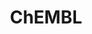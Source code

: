 ---
layout: default
bigquery: https://console.cloud.google.com/bigquery?p=patents-public-data&d=ebi_chembl&page=dataset
citation: '"The ChEMBL database in 2017." Anna Gaulton, Anne Hersey, Michał Nowotka,
  A Patrícia Bento, Jon Chambers, David Mendez, Prudence Mutowo, Francis Atkinson,
  Louisa J Bellis, Elena Cibrián-Uhalte, Mark Davies, Nathan Dedman, Anneli Karlsson,
  María Paula Magariños, John P Overington, George Papadatos, Ines Smit, Andrew R
  Leach Nucleic acids Research (2017) 45 (Database Issue), D945-D954'
contributors: European Bioinformatics Institute
cost: None
description: ChEMBL Data is a manually curated database of small molecules used in
  drug discovery, including information about existing patented drugs.
documentation: 'schema: https://www.ebi.ac.uk/chembl/db_schema


  '
last_edit: Mon, 04 Apr 2022 19:07:30 GMT
location: https://console.cloud.google.com/marketplace/product/google_patents_public_datasets/chembl
maintained_by: EMBL-EBI, an outstation of European Molecular Biology Laboratory
related_publications: '

  ChEMBL: towards direct deposition of bioassay data.


  Mendez D, Gaulton A, Bento AP, Chambers J, De Veij M, Félix E, Magariños MP, Mosquera
  JF, Mutowo P, Nowotka M, Gordillo-Marañón M, Hunter F, Junco L, Mugumbate G, Rodriguez-Lopez
  M, Atkinson F, Bosc N, Radoux CJ, Segura-Cabrera A, Hersey A, Leach AR.


  — Nucleic Acids Res. 2019; 47(D1):D930-D940. doi: 10.1093/nar/gky1075

  '
schema_fields: '[''withdrawn_flag'', ''target_type'', ''disease_efficacy'', ''hrac_class_id'',
  ''withdrawn_class'', ''mc_tax_id'', ''indref_id'', ''warning_type'', ''bao_format'',
  ''alert_set_id'', ''rtb'', ''first_page'', ''title'', ''heavy_atoms'', ''ddd_units'',
  ''co_stem_id'', ''published_relation'', ''chembl_id'', ''ddd_admr'', ''inorganic_flag'',
  ''year'', ''confidence_score'', ''targcomp_id'', ''relationship_type'', ''entity_type'',
  ''molecule_type'', ''published_value'', ''stem_class'', ''standard_upper_value'',
  ''irac_code'', ''related_tid'', ''idx'', ''curation_comment'', ''mc_target_name'',
  ''species_group_flag'', ''ddd_value'', ''polymer_flag'', ''dosage_form'', ''qudt_units'',
  ''smid'', ''actsm_id'', ''l7'', ''mol_atc_id'', ''enzyme_name'', ''metref_id'',
  ''cell_name'', ''ddd_comment'', ''ad_type'', ''max_phase'', ''l4'', ''substrate_record_id'',
  ''comp_class_id'', ''active_ingredient'', ''mol_hrac_id'', ''site_id'', ''parenteral'',
  ''organism'', ''mc_target_accession'', ''src_compound_id'', ''ref_url'', ''ref_type'',
  ''cidx'', ''who_extra'', ''level1_description'', ''met_conversion'', ''binding_site_comment'',
  ''structure_type'', ''level1'', ''ass_cls_map_id'', ''strength'', ''stem'', ''priority'',
  ''as_id'', ''homologue'', ''tid_fixed'', ''comments'', ''country'', ''uo_units'',
  ''assay_cell_type'', ''component_synonym'', ''first_in_class'', ''warning_country'',
  ''cell_source_tissue'', ''mutation'', ''description'', ''biocomp_id'', ''standard_flag'',
  ''therapeutic_flag'', ''withdrawn_country'', ''authors'', ''tissue_id'', ''rgid'',
  ''pathway_key'', ''potential_duplicate'', ''bto_id'', ''last_active'', ''warnref_id'',
  ''hba'', ''component_type'', ''annotation'', ''normal_range_max'', ''tbl'', ''alert_id'',
  ''cellosaurus_id'', ''targrel_id'', ''molsyn_id'', ''confidence'', ''l6'', ''data_validity_comment'',
  ''tid'', ''source_domain_id'', ''metabolite_record_id'', ''updated_by'', ''mesh_id'',
  ''protclasssyn_id'', ''ro3_pass'', ''aromatic_rings'', ''clo_id'', ''helm_notation'',
  ''level3_description'', ''relation'', ''toid'', ''src_id'', ''label'', ''l8'', ''sequence_md5sum'',
  ''level5'', ''oc_id'', ''cpd_str_alert_id'', ''hba_lipinski'', ''compound_key'',
  ''cl_lincs_id'', ''prediction_method'', ''definition'', ''isoform'', ''standard_inchi_key'',
  ''nda_type'', ''pchembl_value'', ''cell_id'', ''db_version'', ''drugind_id'', ''usan_year'',
  ''drug_record_id'', ''go_id'', ''caloha_id'', ''efo_id'', ''syn_type'', ''smarts'',
  ''active_molregno'', ''chebi_par_id'', ''submission_date'', ''accession'', ''hbd'',
  ''text_value'', ''published_units'', ''full_mwt'', ''relationship'', ''warning_class'',
  ''target_mapping'', ''parent_id'', ''compd_id'', ''usan_stem_definition'', ''path'',
  ''alert_name'', ''job_id'', ''short_name'', ''relationship_desc'', ''type'', ''curated_by'',
  ''acd_most_bpka'', ''warning_description'', ''met_comment'', ''ddd_id'', ''trade_name'',
  ''standard_inchi'', ''creation_date'', ''assay_strain'', ''upper_value'', ''last_page'',
  ''topical'', ''bei'', ''uberon_id'', ''mol_irac_id'', ''max_phase_for_ind'', ''activity_count'',
  ''sei'', ''activity_id'', ''pref_name'', ''set_name'', ''synonyms'', ''publication_number'',
  ''level2'', ''standard_text_value'', ''warning_id'', ''warning_year'', ''major_class'',
  ''mesh_heading'', ''canonical_smiles'', ''mechanism_of_action'', ''mc_target_type'',
  ''route'', ''assay_tax_id'', ''alogp'', ''variant_id'', ''acd_logp'', ''mol_frac_id'',
  ''prodrug'', ''parent_type'', ''parameter_value'', ''frac_code'', ''start_position'',
  ''assay_id'', ''l1'', ''molecular_species'', ''component_id'', ''direct_interaction'',
  ''domain_id'', ''pathway_id'', ''predbind_id'', ''class_type'', ''sitecomp_id'',
  ''delist_flag'', ''standard_type'', ''protein_class_desc'', ''approval_date'', ''bao_endpoint'',
  ''end_position'', ''parent_molregno'', ''normal_range_min'', ''chirality'', ''domain_description'',
  ''availability_type'', ''action_type'', ''withdrawn_year'', ''assay_type'', ''status'',
  ''result_flag'', ''company'', ''assay_category'', ''standard_value'', ''lle'', ''oral'',
  ''name'', ''black_box_warning'', ''cell_ontology_id'', ''innovator_company'', ''cx_logp'',
  ''efo_term'', ''parent_go_id'', ''ref_id'', ''num_lipinski_ro5_violations'', ''level4'',
  ''abstract'', ''drug_substance_flag'', ''domain_type'', ''tax_id'', ''research_stem'',
  ''std_act_id'', ''acd_logd'', ''usan_stem'', ''patent_id'', ''molregno'', ''parameter_type'',
  ''compsyn_id'', ''subgroup'', ''src_short_name'', ''standard_units'', ''applicant_full_name'',
  ''atc_code'', ''updated_on'', ''met_id'', ''version'', ''patent_no'', ''mw_monoisotopic'',
  ''comp_go_id'', ''site_name'', ''frac_class_id'', ''molfile'', ''class_level'',
  ''entity_id'', ''src_assay_id'', ''drug_product_flag'', ''downgraded'', ''num_alerts'',
  ''units'', ''hrac_code'', ''product_id'', ''record_id'', ''mecref_id'', ''protein_class_synonym'',
  ''published_type'', ''db_source'', ''acd_most_apka'', ''res_stem_id'', ''doi'',
  ''domain_name'', ''assay_organism'', ''source'', ''assay_source'', ''qed_weighted'',
  ''indication_class'', ''assay_desc'', ''usan_stem_id'', ''cx_most_bpka'', ''protein_class_id'',
  ''journal'', ''selectivity_comment'', ''cell_description'', ''cell_source_organism'',
  ''natural_product'', ''log_id'', ''target_desc'', ''num_ro5_violations'', ''volume'',
  ''compound_name'', ''aspect'', ''full_molformula'', ''assay_subcellular_fraction'',
  ''prod_pat_id'', ''bao_id'', ''withdrawn_reason'', ''cell_source_tax_id'', ''ingredient'',
  ''patent_expire_date'', ''src_description'', ''assay_test_type'', ''cx_logd'', ''value'',
  ''who_name'', ''aidx'', ''l5'', ''assay_class_id'', ''stat'', ''level4_description'',
  ''doc_id'', ''l2'', ''first_approval'', ''hbd_lipinski'', ''formulation_id'', ''patent_use_code'',
  ''pubmed_id'', ''molecular_mechanism'', ''activity_comment'', ''sequence'', ''irac_class_id'',
  ''psa'', ''assay_param_id'', ''usan_substem'', ''level3'', ''mec_id'', ''ridx'',
  ''enzyme_tid'', ''doc_type'', ''assay_tissue'', ''cx_most_apka'', ''standard_relation'',
  ''mc_organism'', ''mechanism_comment'', ''mw_freebase'', ''issue'', ''ap_id'', ''orig_description'',
  ''site_residues'', ''previous_company'', ''l3'', ''le'', ''level2_description'',
  ''dosed_ingredient'']'
shortname: chembl
tags:
- biotechnology
- health
- chemical
- bioinformatics
- medical
terms_of_use: CC BY-SA 3.0
title: ChEMBL
uuid: e232a192-965c-4ec9-904c-155b6dfe56c5
---